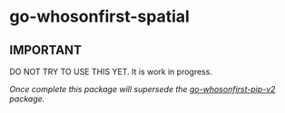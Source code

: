 # go-whosonfirst-spatial

## IMPORTANT

DO NOT TRY TO USE THIS YET. It is work in progress.

_Once complete this package will supersede the [go-whosonfirst-pip-v2](https://github.com/whosonfirst/go-whosonfirst-pip-v2) package._
